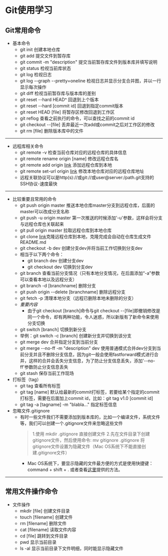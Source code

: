 # Git使用学习
## Git常用命令
+ 基本命令
    - git init 创建本地仓库
    - git add 提交文件到暂存库
    - git commit -m "description" 提交当前暂存库文件到版本库并填写说明
    - git status 检视当前库状态
    - git log 检视日志
    - git log --graph --pretty=oneline 检视日志并显示分支合并图，并以一行显示每次操作
    - git diff 检视当前暂存库与版本库的差别
    - git reset --hard HEAD^ 回退到上个版本
    - git reset --hard [commit id] 回退到指定commit版本
    - git reset HEAD [file] 将暂存区修改回退到工作区
    - git reflog 查看之前执行的命令，可以查找之前的commit id
    - git checkout --[file] 丢弃最近一次add或commit之后对工作区的修改
    - git rm [file]  删除版本库中的文件
***
+ 远程库相关命令
    - git remote -v 检查当前仓库对应的远程仓库的具体信息
    - git remote rename origin [name] 修改远程仓库名
    - git remote add origin [link](git@github.com:ForDre/learngit.git) 添加远程仓库到本地
    - git remote set-url origin [link](git@github.com:ForDre/learngit.git) 修改本地仓库对应的远程仓库地址
    - 远程关联协议可以是http(s)://或git://或user@server:/path.git支持的SSH协议-速度最快
***
+ 比较重要且常用的命令
    - git push origin master 推送本地仓库master分支到远程仓库，后面的master可以改成分支名称
    - git push -u origin master 第一次推送的时候添加'-u'参数，这样会将分支与远程仓库也关联起来
    - git pull origin master 拉取远程仓库到本地仓库
    - git clone [link](git@github.com:ForDre/learngit.git)克隆远程仓库到本地，克隆完成会自动在仓库生成文件README.md
    - git checkout -b dev 创建分支dev并将当前工作切换到分支dev
    - 相当于以下两个命令：
        - git branch dev 创建分支dev
        - git checkout dev 切换到分支dev
    - git branch 查看当前分支情况（只有本地分支情况，在后面添加“-a”参数可以查看本地以及远程分支）
    - git branch -d [branchname] 删除分支
    - git push origin --delete [branchname]  删除远程分支
    - git fetch -p  清理本地分支（远程已删除本地未删除的分支）
    - *重要内容*
        - 由于git checkout [branch]命令与git checkout --[file]即撤销修改是同一个命令，却有两种功能，令人迷惑，所以新版有了新命令来使用分支切换
    - git switch [branch] 切换到新分支
    - 举例：git switch -c [branch] 创建新分支并切换到该分支
    - git merge dev 合并指定分支到当前分支
    - git merge --no-ff -m "description" dev 使用普通模式合并dev分支到当前分支并且不删除分支信息，因为git一般会使用fastforward模式进行合并，这样的合并会丢失分支信息，为了防止分支信息丢失，添加'--no-ff'参数防止分支信息丢失
    - git stash 保存当前工作现场
+ 打标签（tag）
    - git tag  查看所有标签
    - git tag [name]  默认给最新的commit打标签，若要给某个指定的commit打标签，需要在后面加上commit id，比如：git tag v1.0 [commit id]
    - git tag -a [tagname] -m "blabla..."  指定标签信息
+ 忽略文件.gitignore
    - 有时一些文件我们不需要添加到版本库的，比如一个编译文件，系统文件等，我们可以创建一个.gitignore文件来忽略这些文件
        > 1.使用 mkdir .gitignore 直接创建文件
        > 2.先在文件目录下创建gitignore文件，然后使用命令: mv gitignore .gitignore 将gitignore文件设置为隐藏文件（Mac OS系统下不能直接创建.gitignore文件）
        - Mac OS系统下，要显示隐藏的文件最方便的方式是使用快捷键：command + shift + .    或者查看[这里](https://www.jianshu.com/p/1222dace3231)提供的方法。
***
## 常用文件操作命令
+ 文件操作
    - mkdir [file] 创建文件目录
    - touch [filename] 创建文件
    - rm [filename] 删除文件
    - cat [filename] 读取文件内容
    - cd [file] 跳转到文件目录
    - pwd 显示当前目录
    - ls -al 显示当前目录下文件明细，同时能显示隐藏文件
